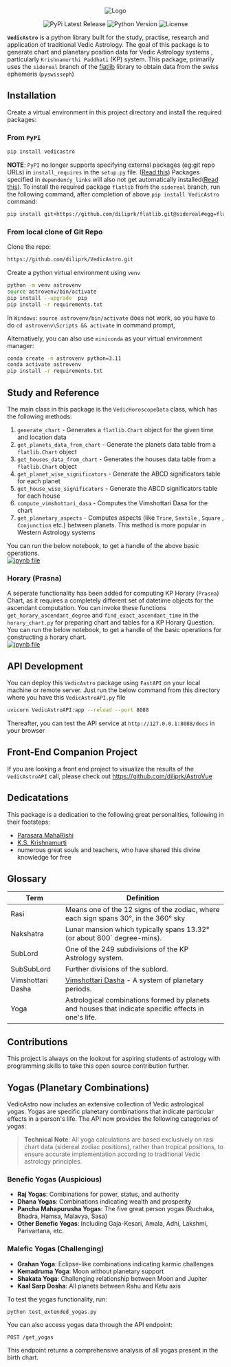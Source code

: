 <p align="center">
    <img src="https://raw.githubusercontent.com/diliprk/VedicAstro/main/VedicAstroLogo.png?raw=True" alt="Logo">
    <p align="center">
    <img src="https://img.shields.io/pypi/v/VedicAstro" alt="PyPi Latest Release"> <img src="https://img.shields.io/badge/python-3.11-limegreen" alt="Python Version"> <img src="https://img.shields.io/badge/License-MIT-blue" alt="License">
    </p>
</p>

<b>`VedicAstro`</b> is a python library built for the study, practise, research and application of traditional Vedic Astrology. The goal of this package is to generate chart and planetary position data for Vedic Astrology systems , particularly `Krishnamurthi Paddhati` (KP) system. This package, primarily uses the `sidereal` branch of the [flatlib](https://github.com/flatangle/flatlib/tree/sidereal) library to obtain data from the swiss ephemeris (`pyswisseph`)

## Installation

Create a virtual environment in this project directory and install the required packages:

### From `PyPi`

```bash
pip install vedicastro
```

**NOTE**: `PyPI` no longer supports specifying external packages (eg:git repo URLs) in `install_requires` in the `setup.py` file. ([Read this](https://github.com/pypi/warehouse/issues/9404)) Packages specified in `dependency_links` will also not get automatically installed([Read this](https://setuptools.pypa.io/en/latest/deprecated/dependency_links.html)). To install the required package `flatlib` from the `sidereal` branch, run the following command, after completion of above `pip install VedicAstro` command:

```bash
pip install git+https://github.com/diliprk/flatlib.git@sidereal#egg=flatlib
```

### From local clone of Git Repo

Clone the repo:

```bash
https://github.com/diliprk/VedicAstro.git
```

Create a python virtual environment using `venv`

```bash
python -m venv astrovenv
source astrovenv/bin/activate
pip install --upgrade  pip
pip install -r requirements.txt
```

In `Windows`: `source astrovenv/bin/activate` does not work, so you have to do `cd astrovenv\Scripts && activate` in command prompt,

Alternatively, you can also use `miniconda` as your virtual environment manager:

```bash
conda create -n astrovenv python=3.11
conda activate astrovenv
pip install -r requirements.txt
```

## Study and Reference

The main class in this package is the `VedicHoroscopeData` class, which has the following methods:

1.  `generate_chart` - Generates a `flatlib.Chart` object for the given time and location data
2.  `get_planets_data_from_chart` - Generate the planets data table from a `flatlib.Chart` object
3.  `get_houses_data_from_chart` - Generates the houses data table from a `flatlib.Chart` object
4.  `get_planet_wise_significators` - Generate the ABCD significators table for each planet
5.  `get_house_wise_significators` - Generate the ABCD significators table for each house
6.  `compute_vimshottari_dasa` - Computes the Vimshottari Dasa for the chart
7.  `get_planetary_aspects` - Computes aspects (like `Trine`, `Sextile` , `Square` , `Conjunction` etc.) between planets. This method is more popular in Western Astrology systems

You can run the below notebook, to get a handle of the above basic operations.<br>[![ipynb file](https://img.shields.io/badge/VedicAstroStudy-notebook-brightgreen?logo=jupyter)](https://github.com/diliprk/VedicAstro/blob/main/StudyNotebooks/VedicAstroStudy.ipynb)

### Horary (Prasna)

A seperate functionality has been added for computing KP Horary (`Prasna`) Chart, as it requires a completely different set of datetime objects for the ascendant computation.
You can invoke these functions `get_horary_ascendant_degree` and `find_exact_ascendant_time` in the `horary_chart.py` for preparing chart and tables for a KP Horary Question.<br>
You can run the below notebook, to get a handle of the basic operations for constructing a horary chart.<br>[![ipynb file](https://img.shields.io/badge/HoraryChartStudy-notebook-brightgreen?logo=jupyter)](https://github.com/diliprk/VedicAstro/blob/main/StudyNotebooks/HoraryChartStudy.ipynb)

## API Development

You can deploy this `VedicAstro` package using `FastAPI` on your local machine or remote server. Just run the below command from this directory where you have this `VedicAstroAPI.py` file

```bash
uvicorn VedicAstroAPI:app --reload --port 8088
```

Thereafter, you can test the API service at `http://127.0.0.1:8088/docs` in your browser

## Front-End Companion Project

If you are looking a front end project to visualize the results of the `VedicAstroAPI` call, please check out https://github.com/diliprk/AstroVue

## Dedicatations

This package is a dedication to the following great personalities, following in their footsteps:

- [Parasara MahaRishi](https://en.wikipedia.org/wiki/Parashara)
- [K.S. Krishnamurti](http://kpastrologys.net/about-us/)
- numerous great souls and teachers, who have shared this divine knowledge for free

## Glossary

| Term              | Definition                                                                                              |
| ----------------- | ------------------------------------------------------------------------------------------------------- |
| Rasi              | Means one of the 12 signs of the zodiac, where each sign spans 30°, in the 360° sky                     |
| Nakshatra         | Lunar mansion which typically spans 13.32° (or about 800` degree-mins).                                 |
| SubLord           | One of the 249 subdivisions of the KP Astrology system.                                                 |
| SubSubLord        | Further divisions of the sublord.                                                                       |
| Vimshottari Dasha | [Vimshottari Dasha](<https://en.wikipedia.org/wiki/Dasha_(astrology)>) - A system of planetary periods. |
| Yoga              | Astrological combinations formed by planets and houses that indicate specific effects in one's life.    |

## Contributions

This project is always on the lookout for aspiring students of astrology with programming skills to take this open source contribution further.

## Yogas (Planetary Combinations)

VedicAstro now includes an extensive collection of Vedic astrological yogas. Yogas are specific planetary combinations that indicate particular effects in a person's life. The API now provides the following categories of yogas:

> **Technical Note**: All yoga calculations are based exclusively on rasi chart data (sidereal zodiac positions), rather than tropical positions, to ensure accurate implementation according to traditional Vedic astrology principles.

### Benefic Yogas (Auspicious)

- **Raj Yogas**: Combinations for power, status, and authority
- **Dhana Yogas**: Combinations indicating wealth and prosperity
- **Pancha Mahapurusha Yogas**: The five great person yogas (Ruchaka, Bhadra, Hamsa, Malavya, Sasa)
- **Other Benefic Yogas**: Including Gaja-Kesari, Amala, Adhi, Lakshmi, Parivartana, etc.

### Malefic Yogas (Challenging)

- **Grahan Yoga**: Eclipse-like combinations indicating karmic challenges
- **Kemadruma Yoga**: Moon without planetary support
- **Shakata Yoga**: Challenging relationship between Moon and Jupiter
- **Kaal Sarp Dosha**: All planets between Rahu and Ketu axis

To test the yogas functionality, run:

```bash
python test_extended_yogas.py
```

You can also access yogas data through the API endpoint:

```
POST /get_yogas
```

This endpoint returns a comprehensive analysis of all yogas present in the birth chart.
